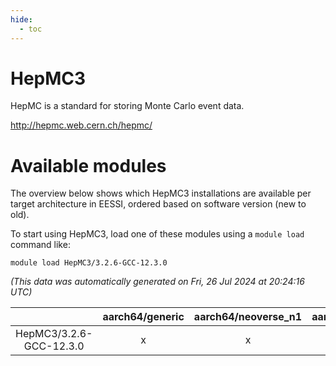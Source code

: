 ```yaml
---
hide:
  - toc
---
```


HepMC3
======


HepMC is a standard for storing Monte Carlo event data.

http://hepmc.web.cern.ch/hepmc/
# Available modules


The overview below shows which HepMC3 installations are available per target architecture in EESSI, ordered based on software version (new to old).

To start using HepMC3, load one of these modules using a `module load` command like:

```shell
module load HepMC3/3.2.6-GCC-12.3.0
```

*(This data was automatically generated on Fri, 26 Jul 2024 at 20:24:16 UTC)*  

| |aarch64/generic|aarch64/neoverse_n1|aarch64/neoverse_v1|x86_64/generic|x86_64/amd/zen2|x86_64/amd/zen3|x86_64/intel/haswell|x86_64/intel/skylake_avx512|
| :---: | :---: | :---: | :---: | :---: | :---: | :---: | :---: | :---: |
|HepMC3/3.2.6-GCC-12.3.0|x|x|x|x|x|x|x|x|
